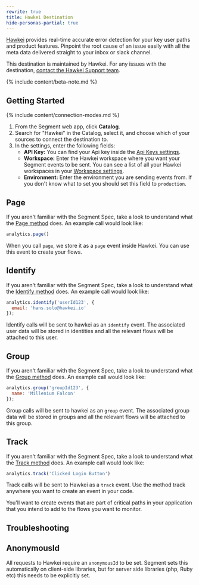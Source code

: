 ```yaml
---
rewrite: true
title: Hawkei Destination
hide-personas-partial: true
---
```


[Hawkei](https://hawkei.io/?utm_source=segmentio&utm_medium=docs&utm_campaign=partners) provides real-time accurate error detection for your key user paths and product features. Pinpoint the root cause of an issue easily with all the meta data delivered straight to your inbox or slack channel.

This destination is maintained by Hawkei. For any issues with the destination, [contact the Hawkei Support team](mailto:support@hawkei.io).

{% include content/beta-note.md %}


## Getting Started

{% include content/connection-modes.md %}

1. From the Segment web app, click **Catalog**.
2. Search for "Hawkei" in the Catalog, select it, and choose which of your sources to connect the destination to.
3. In the settings, enter the following fields:
    * **API Key:** You can find your Api key inside the [Api Keys settings](https://app.hawkei.io/settings/api_keys).
    * **Workspace:** Enter the Hawkei workspace where you want your Segment events to be sent. You can see a list of all your Hawkei workspaces in your [Workspace settings](https://app.hawkei.io/settings/spaces).
    * **Environment:** Enter the environment you are sending events from. If you don't know what to set you should set this field to `production`.


## Page

If you aren't familiar with the Segment Spec, take a look to understand what the [Page method](/docs/connections/spec/page/) does. An example call would look like:

```js
analytics.page()
```

When you call `page`, we store it as a `page` event inside Hawkei. You can use this event to create your flows.


## Identify

If you aren't familiar with the Segment Spec, take a look to understand what the [Identify method](/docs/connections/spec/identify/) does. An example call would look like:

```js
analytics.identify('userId123', {
  email: 'hans.solo@hawkei.io'
});
```

Identify calls will be sent to hawkei as an `identify` event. The associated user data will be stored in identities and all the relevant flows will be attached to this user.

## Group

If you aren't familiar with the Segment Spec, take a look to understand what the [Group method](/docs/connections/spec/group/) does. An example call would look like:

```js
analytics.group('groupId123', {
  name: 'Millenium Falcon'
});
```

Group calls will be sent to hawkei as an `group` event. The associated group data will be stored in groups and all the relevant flows will be attached to this group.


## Track

If you aren't familiar with the Segment Spec, take a look to understand what the [Track method](/docs/connections/spec/track/) does. An example call would look like:

```js
analytics.track('Clicked Login Button')
```

Track calls will be sent to Hawkei as a `track` event. Use the method track anywhere you want to create an event in your code.

You'll want to create events that are part of critical paths in your application that you intend to add to the flows you want to monitor.

## Troubleshooting

## AnonymousId

All requests to Hawkei require an `anonymousId` to be set. Segment sets this automatically on client-side libraries, but for server side libraries (php, Ruby etc) this needs to be explicitly set.
